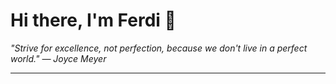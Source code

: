 <h1>Hi there, I'm Ferdi 👋</h1>

<p><em>
  "Strive for excellence, not perfection, because we don't live in a perfect world." — Joyce Meyer
</em></p>

---
